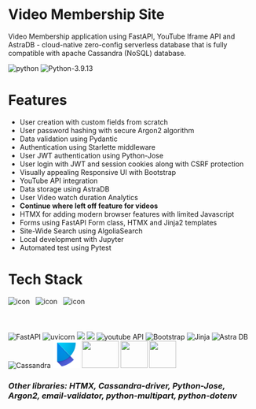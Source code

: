 # Video Membership Site

Video Membership application using FastAPI, YouTube Iframe API and AstraDB - cloud-native zero-config serverless database that is
fully compatible with apache Cassandra (NoSQL) database.

![python](http://ForTheBadge.com/images/badges/made-with-python.svg)
![Python-3.9.13](https://img.shields.io/badge/Python-3.9.13-blue.svg?style=for-the-badge&logo=python&logoColor=ffdd54)

# Features

- User creation with custom fields from scratch
- User password hashing with secure Argon2 algorithm
- Data validation using Pydantic
- Authentication using Starlette middleware
- User JWT authentication using Python-Jose
- User login with JWT and session cookies along with CSRF protection
- Visually appealing Responsive UI with Bootstrap
- YouTube API integration
- Data storage using AstraDB
- User Video watch duration Analytics
- **Continue where left off feature for videos**
- HTMX for adding modern browser features with limited Javascript
- Forms using FastAPI Form class, HTMX and Jinja2 templates
- Site-Wide Search using AlgoliaSearch
- Local development with Jupyter
- Automated test using Pytest

# Tech Stack

<div style="display: flex; align-items: flex-start;"><img src="https://techstack-generator.vercel.app/python-icon.svg" alt="icon" width="56" height="56" /><img src="https://techstack-generator.vercel.app/js-icon.svg" alt="icon" width="56" height="56" /><img src="https://techstack-generator.vercel.app/restapi-icon.svg" alt="icon" width="56" height="56" /></div>

![FastAPI](https://skillicons.dev/icons?i=fastapi)
<img width="55" height="55" src="https://raw.githubusercontent.com/tomchristie/uvicorn/master/docs/uvicorn.png" alt="uvicorn">
<img width="" height="45" src="https://www.starlette.io/img/starlette.png" />
<img width="" height="45" src="https://pydantic-docs.helpmanual.io/logo-white.svg" />
<img height="55" width="55" src="https://developers.google.com/site-assets/logo-youtube.svg" alt="youtube API" title="youtube API" />
<img height="55" src="https://user-images.githubusercontent.com/25181517/183898054-b3d693d4-dafb-4808-a509-bab54cf5de34.png" alt="Bootstrap" title="Bootstrap" />
![Jinja](https://www.vectorlogo.zone/logos/pocoo_jinja/pocoo_jinja-icon.svg)
<img height="55" width="75" src="https://cdn.sanity.io/images/bbnkhnhl/production/cfa12c49db301087391e48d85445be46d2e5a0ae-237x41.svg?w=30&q=75&fit=clip&auto=format" alt="Astra DB" title="Astra DB" />
<img height="53" src="https://user-images.githubusercontent.com/25181517/183893668-d45b89f9-bd9f-4143-b61a-7db9ac6bbd5e.png" alt="Cassandra" title="Cassandra" />
<img width="55" height="55" src="https://raw.githubusercontent.com/vscode-icons/vscode-icons/63a4a33b35b50d243716d03b95a955e49db97662/icons/file_type_poetry.svg" />
<img width="75" height="55" src="https://www.algolia.com/assets/auth/algolia-logo-light-de756aba38061354ea568f80fe22c1bb780db196fbb7f8f95bb3aaf6da2173b0.svg" />
<img width="55" height="55" src="https://cdn.jsdelivr.net/gh/devicons/devicon/icons/jupyter/jupyter-original-wordmark.svg" />
<img width="55" height="55" src="https://cdn.jsdelivr.net/gh/devicons/devicon/icons/pytest/pytest-original-wordmark.svg" />

### *Other libraries: HTMX, Cassandra-driver, Python-Jose, Argon2, email-validator, python-multipart, python-dotenv*